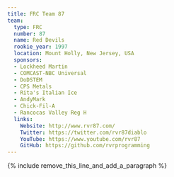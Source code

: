 ```yaml
---
title: FRC Team 87
team:
  type: FRC
  number: 87
  name: Red Devils
  rookie_year: 1997
  location: Mount Holly, New Jersey, USA
  sponsors:
  - Lockheed Martin
  - COMCAST-NBC Universal
  - DoDSTEM
  - CPS Metals
  - Rita's Italian Ice
  - AndyMark
  - Chick-Fil-A
  - Rancocas Valley Reg H
  links:
    Website: http://www.rvr87.com/
    Twitter: https://twitter.com/rvr87diablo
    YouTube: https://www.youtube.com/rvr87
    GitHub: https://github.com/rvrprogramming
---
```


{% include remove_this_line_and_add_a_paragraph %}